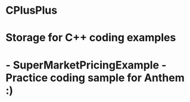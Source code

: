 # CPlusPlus
# Storage for C++ coding examples
# - SuperMarketPricingExample - Practice coding sample for Anthem :)
